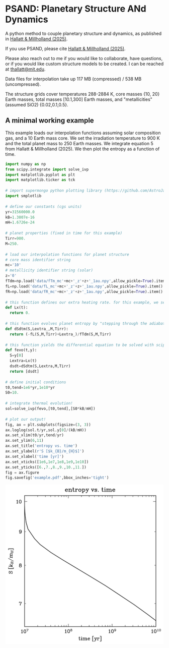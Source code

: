 # PSAND: Planetary Structure ANd Dynamics
A python method to couple planetary structure and dynamics, as published in [Hallatt & Millholland (2025)](https://ui.adsabs.harvard.edu/abs/2025arXiv250922923H/abstract).

If you use PSAND, please cite [Hallatt & Millholland (2025)](https://ui.adsabs.harvard.edu/abs/2025arXiv250922923H/abstract).

Please also reach out to me if you would like to collaborate, have questions, or if you would like custom structure models to be created. I can be reached at thallatt@mit.edu.

Data files for interpolation take up 117 MB (compressed) / 538 MB (uncompressed).

The structure grids cover temperatures 288-2884 K, core masses {10, 20} Earth masses, total masses [10.1,300] Earth masses, and "metallicities" (assumed SiO2) {0.02,0.1,0.5}.

## A minimal working example

This example loads our interpolation functions assuming solar composition gas, and a 10 Earth mass core. We set the irradiation temperature to 900 K and the total planet mass to 250 Earth masses. We integrate equation 5 from Hallatt & Millholland (2025). We then plot the entropy as a function of time.

```python
import numpy as np
from scipy.integrate import solve_ivp
import matplotlib.pyplot as plt
import matplotlib.ticker as tck

# import supermongo python plotting library (https://github.com/AstroJacobLi/smplotlib)
import smplotlib

# define our constants (cgs units)
yr=31560000.0
kB=1.3807e-16
mH=1.6726e-24

# planet properties (fixed in time for this example)
Tirr=900.
M=250.

# load our interpolation functions for planet structure
# core mass identifier string
mc='10'
# metallicity identifier string (solar)
z='0'
fTdm=np.load('data/fTm_mc'+mc+'_z'+z+'_1au.npy',allow_pickle=True).item()
fL=np.load('data/fL_mc'+mc+'_z'+z+'_1au.npy',allow_pickle=True).item()
fR=np.load('data/fR_mc'+mc+'_z'+z+'_1au.npy',allow_pickle=True).item()

# this function defines our extra heating rate. for this example, we set it to zero.
def Lx(t):
  return 0.

# this function evolves planet entropy by "stepping through the adiabats" (equation 5 of Hallatt & Millholland (2025)).
def dSdtm(S,Lextra_,M,Tirr):
  return (-fL(S,M,Tirr)+Lextra_)/fTdm(S,M,Tirr)

# this function yields the differential equation to be solved with scipy
def fevo(t,y):
  S=y[0]
  Lextra=Lx(t)
  dsdt=dSdtm(S,Lextra,M,Tirr)
  return [dsdt]

# define initial conditions
t0,tend=1e6*yr,1e10*yr
S0=10.

# integrate thermal evolution!
sol=solve_ivp(fevo,[t0,tend],[S0*kB/mH])

# plot our output!
fig, ax = plt.subplots(figsize=(3, 3))
ax.loglog(sol.t/yr,sol.y[0]/(kB/mH))
ax.set_xlim(t0/yr,tend/yr)
ax.set_ylim(6,11)
ax.set_title('entropy vs. time')
ax.set_ylabel(r'S [$k_{B}/m_{H}$]')
ax.set_xlabel('time [yr]')
ax.set_xticks([1e6,1e7,1e8,1e9,1e10])
ax.set_yticks([6.,7.,8.,9.,10.,11.])
fig = ax.figure
fig.savefig('example.pdf',bbox_inches='tight')
```
![example](example.png "example")
